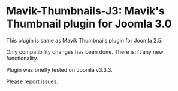 Mavik-Thumbnails-J3: Mavik's Thumbnail plugin for Joomla 3.0
===================

This plugin is same as Mavik Thumbnails plugin for Joomla 2.5.

Only compatibility changes has been done. There isn't any new functionality.

Plugin was briefly tested on Joomla v3.3.3.

Please report issues.
